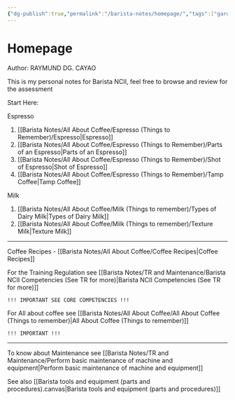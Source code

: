 ```yaml
---
{"dg-publish":true,"permalink":"/barista-notes/homepage/","tags":["gardenEntry"]}
---
```


# Homepage 

Author: RAYMUND DG. CAYAO 

This is my personal notes for Barista NCII, feel free to browse and review for the assessment

Start Here:

Espresso
1. [[Barista Notes/All About Coffee/Espresso (Things to Remember)/Espresso\|Espresso]]
2. [[Barista Notes/All About Coffee/Espresso (Things to Remember)/Parts of an Espresso\|Parts of an Espresso]]
3. [[Barista Notes/All About Coffee/Espresso (Things to Remember)/Shot of Espresso\|Shot of Espresso]]
4. [[Barista Notes/All About Coffee/Espresso (Things to Remember)/Tamp Coffee\|Tamp Coffee]]

Milk
1. [[Barista Notes/All About Coffee/Milk (Things to remember)/Types of Dairy Milk\|Types of Dairy Milk]]
2. [[Barista Notes/All About Coffee/Milk (Things to remember)/Texture Milk\|Texture Milk]]

---
Coffee Recipes - [[Barista Notes/All About Coffee/Coffee Recipes\|Coffee Recipes]]

For the Training Regulation see [[Barista Notes/TR and Maintenance/Barista NCII Competencies (See TR for more)\|Barista NCII Competencies (See TR for more)]] 
	
	!!! IMPORTANT SEE CORE COMPETENCIES !!!

For All about coffee see [[Barista Notes/All About Coffee/All About Coffee (Things to remember)\|All About Coffee (Things to remember)]]
	
	!!! IMPORTANT !!!

---
To know about Maintenance see [[Barista Notes/TR and Maintenance/Perform basic maintenance of machine and equipment\|Perform basic maintenance of machine and equipment]]

See also [[Barista tools and equipment (parts and procedures).canvas|Barista tools and equipment (parts and procedures)]]